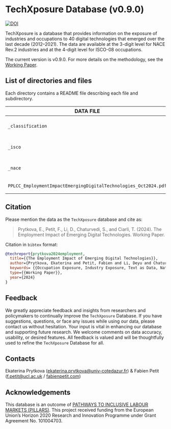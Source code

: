 # TechXposure Database (v0.9.0)

[![DOI](https://zenodo.org/badge/750952450.svg)](https://zenodo.org/doi/10.5281/zenodo.10696075)

TechXposure is a database that provides information on the exposure of industries and occupations to 40 digital technologies that emerged over the last decade (2012–2021). The data are available at the 3-digit level for NACE Rev.2 industries and at the 4-digit level for ISCO-08 occupations.

The current version is v0.9.0. For more details on the methodology, see the [Working Paper](https://www.fabienpetit.com/wp/PPLCC_EmploymentImpactEmergingDigitalTechnologies_Oct2024.pdf). 

## List of directories and files

Each directory contains a README file describing each file and subdirectory.

| DATA FILE         | DESCRIPTION                          |
|-------------------|--------------------------------------|
| `_classification` | Classifications used in the database |
| `_isco`           | ISCO-08 Occupation Exposure          |
| `_nace`           | NACE Rev.2 Industry Exposure         |
| `PPLCC_EmploymentImpactEmergingDigitalTechnologies_Oct2024.pdf` | Working Paper |

## Citation

Please mention the data as the `TechXposure` database and cite as:

> Prytkova, E., Petit, F., Li, D., Chaturvedi, S., and Ciarli, T. (2024). The Employment Impact of Emerging Digital Technologies. Working Paper.

Citation in `bibtex` format:

```bibtex
@techreport{prytkova2024employment,
  title={{The Employment Impact of Emerging Digital Technologies}},
  author={Prytkova, Ekaterina and Petit, Fabien and Li, Deyu and Chaturvedi, Sugat and Ciarli, Tommaso},
  keywords= {{Occupation Exposure, Industry Exposure, Text as Data, Natural Language Processing, Sentence Transformers, Emerging Digital Technologies, Automation, Employment}},
  type={{Working Paper}},
  year={2024}
}
```

## Feedback

We greatly appreciate feedback and insights from researchers and policymakers to continually improve the `TechXposure` Database. If you have suggestions, questions, or face any issues while using our data, please contact us without hesitation. Your input is vital in enhancing our database and supporting future research. We welcome comments on data accuracy, usability, or desired features. All feedback is valued and will be thoughtfully used to refine the `TechXposure` Database for all.

## Contacts

Ekaterina Prytkova ([ekaterina.prytkova@univ-cotedazur.fr](mailto:ekaterina.prytkova@univ-cotedazur.fr)) & Fabien Petit ([f.petit@ucl.ac.uk](mailto:f.petit@ucl.ac.uk) / [fabienpetit.com](https://www.fabienpetit.com/))

## Acknowledgements

This database is an outcome of [PATHWAYS TO INCLUSIVE LABOUR MARKETS (PILLARS)](https://doi.org/10.3030/101004703). This project received funding from the European Union’s Horizon 2020 Research and Innovation Programme under Grant Agreement No. 101004703.
